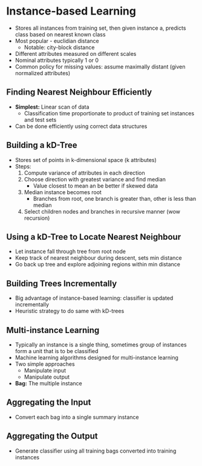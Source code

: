 # Instance-based Learning

  - Stores all instances from training set, then given instance a, predicts class based on nearest known class
  - Most popular - euclidian distance
    - Notable: city-block distance
  - Different attributes measured on different scales
  - Nominal attributes typically 1 or 0
  - Common policy for missing values: assume maximally distant (given normalized attributes)

## Finding Nearest Neighbour Efficiently

  - **Simplest:** Linear scan of data
    - Classification time proportionate to product of training set instances and test sets
  - Can be done efficiently using correct data structures

## Building a kD-Tree

  - Stores set of points in k-dimensional space (k attributes)
  - Steps:
    1. Compute variance of attributes in each direction
    2. Choose direction with greatest variance and find median
       - Value closest to mean an be better if skewed data
    3. Median instance becomes root
       - Branches from root, one branch is greater than, other is less than median
    4. Select children nodes and branches in recursive manner (wow recursion)

## Using a kD-Tree to Locate Nearest Neighbour

  - Let instance fall through tree from root node
  - Keep track of nearest neighbour during descent, sets min distance
  - Go back up tree and explore adjoining regions within min distance

## Building Trees Incrementally

  - Big advantage of instance-based learning: classifier is updated incrementally
  - Heuristic strategy to do same with kD-trees

## Multi-instance Learning

  - Typically an instance is a single thing, sometimes group of instances form a unit that is to be classified
  - Machine learning algorithms designed for multi-instance learning
  - Two simple approaches
    - Manipulate input
    - Manipulate output
  - **Bag:** The multiple instance

## Aggregating the Input

  - Convert each bag into a single summary instance

## Aggregating the Output

  - Generate classifier using all training bags converted into training instances 
